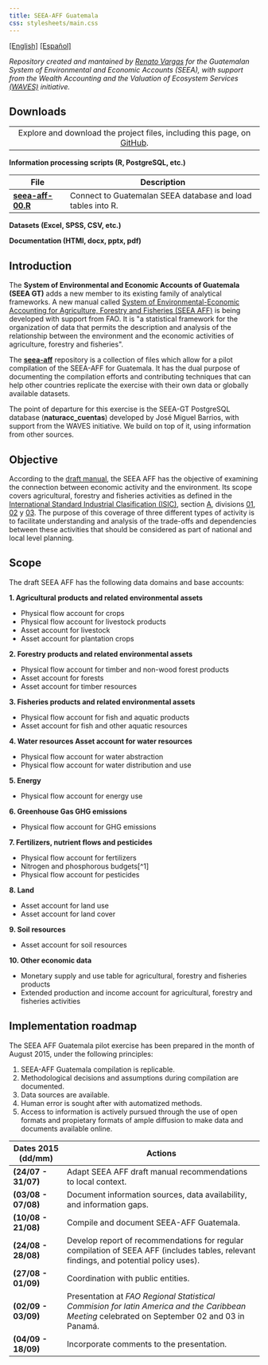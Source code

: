 ```yaml
---
title: SEEA-AFF Guatemala 
css: stylesheets/main.css
---
```


<!-- 
Compile with Pandoc:
pandoc -f markdown -t html5 -s index.md --toc -o index.html 
-->

[[English]](/index.html)  [[Español]](/index_es.html) 

_Repository created and mantained by [Renato Vargas](https://gt.linkedin.com/in/revargas) for the Guatemalan System of Environmental and Economic Accounts (SEEA), with support from the Wealth Accounting and the Valuation of Ecosystem Services [(WAVES)](http://www.wavespartnership.org) initiative._

## Downloads

||
|:---:|
| Explore and download the project files, including this page, on [GitHub](https://github.com/renatovargas/seea-aff).|    

**Information processing scripts (R, PostgreSQL, etc.)**

| File | Description |
|---|---|
| [**seea-aff-00.R**](https://github.com/renatovargas/seea-aff/blob/master/scripts/seea-aff-00.R) | Connect to Guatemalan SEEA database and load tables into R. |

**Datasets (Excel, SPSS, CSV, etc.)**

**Documentation (HTMl, docx, pptx, pdf)**

## Introduction

The **System of Environmental and Economic Accounts of Guatemala (SEEA GT)** adds a new member to its existing family of analytical frameworks. A new manual called [System of Environmental-Economic Accounting for Agriculture, Forestry and Fisheries (SEEA AFF)](http://unstats.un.org/unsd/envaccounting/aff/chapterList.asp) is being developed with support from FAO. It is "a statistical framework for the organization of data that permits the description and analysis of the relationship between the environment and the economic activities of agriculture, forestry and fisheries".

The [**seea-aff**](https://github.com/renatovargas/seea-aff) repository is a collection of files which allow for a pilot compilation of the SEEA-AFF for Guatemala. It has the dual purpose of documenting the compilation efforts and contributing techniques that can help other countries replicate the exercise with their own data or globally available datasets. 

The point of departure for this exercise is the SEEA-GT PostgreSQL database (**naturacc_cuentas**) developed by José Miguel Barrios, with support from the WAVES initiative. We build on top of it, using information from other sources.

## Objective

According to the [draft manual](http://unstats.un.org/unsd/envaccounting/aff/GC_Draft.pdf), the SEEA AFF has the objective of examining the connection between economic activity and the environment. Its scope covers agricultural, forestry and fisheries activities as defined in the [International Standard Industrial Clasification (ISIC)](http://unstats.un.org/unsd/cr/registry/default.asp?Lg=3), section [A](http://unstats.un.org/unsd/cr/registry/regcs.asp?Cl=27&Lg=1&Co=A), divisions [01](http://unstats.un.org/unsd/cr/registry/regcs.asp?Cl=27&Lg=1&Co=01), [02](http://unstats.un.org/unsd/cr/registry/regcs.asp?Cl=27&Lg=1&Co=02) y [03](http://unstats.un.org/unsd/cr/registry/regcs.asp?Cl=27&Lg=1&Co=03). The purpose of this coverage of three different types of activity is to facilitate understanding and analysis of the trade-offs and dependencies between these activities that should be considered as part of national and local level planning.

## Scope

The draft SEEA AFF has the following data domains and base accounts:

**1. Agricultural products and related environmental assets**	
  * Physical flow account for crops
  * Physical flow account for livestock products
  * Asset account for livestock
  * Asset account for plantation crops
  
**2. Forestry products and related environmental assets**
  * Physical flow account for timber and non-wood forest products
  * Asset account for forests
  * Asset account for timber resources

**3. Fisheries products and related environmental assets**
  * Physical flow account for fish and aquatic products
  * Asset account for fish and other aquatic resources

**4. Water resources	Asset account for water resources**
  * Physical flow account for water abstraction
  * Physical flow account for water distribution and use

**5. Energy**
  * Physical flow account for energy use

**6. Greenhouse Gas GHG emissions**
  * Physical flow account for GHG emissions
  
**7. Fertilizers, nutrient flows and pesticides**
  * Physical flow account for fertilizers
  * Nitrogen and phosphorous budgets[^1]
  * Physical flow account for pesticides

**8. Land**
  * Asset account for land use
  * Asset account for land cover

**9. Soil resources**
  * Asset account for soil resources 

**10. Other economic data**
  * Monetary supply and use table for agricultural, forestry and fisheries products
  * Extended production and income account for agricultural, forestry and fisheries activities


## Implementation roadmap

The SEEA AFF Guatemala pilot exercise has been prepared in the month of August 2015, under the following principles:

1. SEEA-AFF Guatemala compilation is replicable.
2. Methodological decisions and assumptions during compilation are documented.
3. Data sources are available.
4. Human error is sought after with automatized methods.
5. Access to information is actively pursued through the use of open formats and propietary formats of ample diffusion to make data and documents available online.

|Dates 2015 (dd/mm)| Actions |
|---|---|
| **(24/07 - 31/07)** | Adapt SEEA AFF draft manual recommendations to local context.|
| **(03/08 - 07/08)** | Document information sources, data availability, and information gaps. |
| **(10/08 - 21/08)** | Compile and document SEEA-AFF Guatemala. |
|**(24/08 - 28/08)**| Develop report of recommendations for regular compilation of SEEA AFF (includes tables, relevant findings, and potential policy uses). |
| **(27/08 - 01/09)** | Coordination with public entities. |
| **(02/09 - 03/09)** | Presentation at _FAO Regional Statistical Commision for latin America and the Caribbean Meeting_ celebrated on September 02 and 03 in Panamá. |
| **(04/09 - 18/09)** | Incorporate comments to the presentation. |

